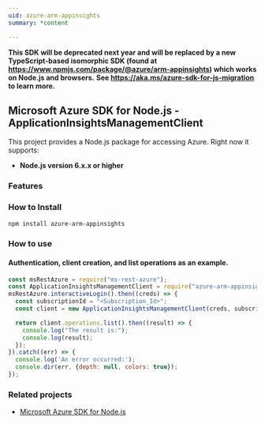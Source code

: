 ```yaml
---
uid: azure-arm-appinsights
summary: *content

---
```

**This SDK will be deprecated next year and will be replaced by a new TypeScript-based isomorphic SDK (found at https://www.npmjs.com/package/@azure/arm-appinsights) which works on Node.js and browsers.**
**See https://aka.ms/azure-sdk-for-js-migration to learn more.**
## Microsoft Azure SDK for Node.js - ApplicationInsightsManagementClient

This project provides a Node.js package for accessing Azure. Right now it supports:
- **Node.js version 6.x.x or higher**

### Features


### How to Install

```bash
npm install azure-arm-appinsights
```

### How to use

#### Authentication, client creation, and list operations as an example.

```javascript
const msRestAzure = require("ms-rest-azure");
const ApplicationInsightsManagementClient = require("azure-arm-appinsights");
msRestAzure.interactiveLogin().then((creds) => {
  const subscriptionId = "<Subscription_Id>";
  const client = new ApplicationInsightsManagementClient(creds, subscriptionId);

  return client.operations.list().then((result) => {
    console.log("The result is:");
    console.log(result);
  });
}).catch((err) => {
  console.log('An error occurred:');
  console.dir(err, {depth: null, colors: true});
});
```
### Related projects

- [Microsoft Azure SDK for Node.js](https://github.com/Azure/azure-sdk-for-node)

